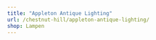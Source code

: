 ```yaml
---
title: "Appleton Antique Lighting"
url: /chestnut-hill/appleton-antique-lighting/
shop: Lampen
---
```


